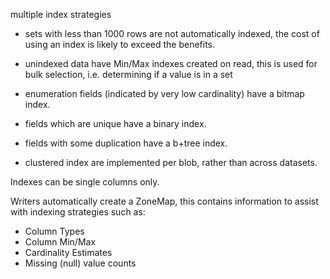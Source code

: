 

multiple index strategies

- sets with less than 1000 rows are not automatically indexed, the cost of using an
  index is likely to exceed the benefits.

- unindexed data have Min/Max indexes created on read, this is used for bulk selection,
  i.e. determining if a value is in a set

- enumeration fields (indicated by very low cardinality) have a bitmap index.

- fields which are unique have a binary index.

- fields with some duplication have a b+tree index.

- clustered index are implemented per blob, rather than across datasets. 

Indexes can be single columns only.

Writers automatically create a ZoneMap, this contains information to assist with
indexing strategies such as:
- Column Types
- Column Min/Max 
- Cardinality Estimates
- Missing (null) value counts